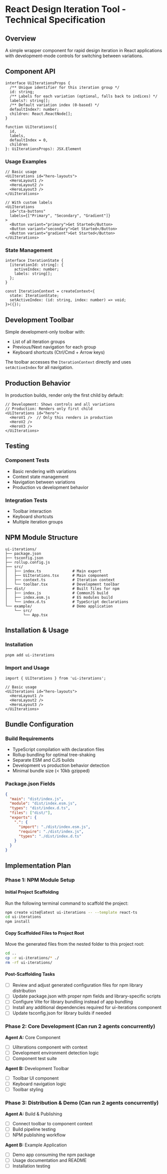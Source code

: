 # React Design Iteration Tool - Technical Specification

## Overview

A simple wrapper component for rapid design iteration in React applications with development-mode controls for switching between variations.

## Component API

```tsx
interface UiIterationsProps {
  /** Unique identifier for this iteration group */
  id: string;
  /** Labels for each variation (optional, falls back to indices) */
  labels?: string[];
  /** Default variation index (0-based) */
  defaultIndex?: number;
  children: React.ReactNode[];
}

function UiIterations({ 
  id, 
  labels, 
  defaultIndex = 0,
  children 
}: UiIterationsProps): JSX.Element
```

### Usage Examples

```tsx
// Basic usage
<UiIterations id="hero-layouts">
  <HeroLayout1 />
  <HeroLayout2 />
  <HeroLayout3 />
</UiIterations>

// With custom labels
<UiIterations 
  id="cta-buttons" 
  labels={["Primary", "Secondary", "Gradient"]}
>
  <Button variant="primary">Get Started</Button>
  <Button variant="secondary">Get Started</Button>
  <Button variant="gradient">Get Started</Button>
</UiIterations>
```

### State Management

```tsx
interface IterationState {
  [iterationId: string]: {
    activeIndex: number;
    labels: string[];
  };
}

const IterationContext = createContext<{
  state: IterationState;
  setActiveIndex: (id: string, index: number) => void;
}>({});
```

## Development Toolbar

Simple development-only toolbar with:
- List of all iteration groups
- Previous/Next navigation for each group
- Keyboard shortcuts (Ctrl/Cmd + Arrow keys)

The toolbar accesses the `IterationContext` directly and uses `setActiveIndex` for all navigation.

## Production Behavior

In production builds, render only the first child by default:

```tsx
// Development: Shows controls and all variations
// Production: Renders only first child
<UiIterations id="hero">
  <HeroV1 />  // Only this renders in production
  <HeroV2 />  
  <HeroV3 />  
</UiIterations>
```

## Testing

### Component Tests
- Basic rendering with variations
- Context state management
- Navigation between variations
- Production vs development behavior

### Integration Tests  
- Toolbar interaction
- Keyboard shortcuts
- Multiple iteration groups

## NPM Module Structure

```
ui-iterations/
├── package.json
├── tsconfig.json
├── rollup.config.js
├── src/
│   ├── index.ts              # Main export
│   ├── UiIterations.tsx      # Main component
│   ├── context.ts            # Iteration context
│   └── toolbar.tsx           # Development toolbar
├── dist/                     # Built files for npm
│   ├── index.js              # CommonJS build
│   ├── index.esm.js          # ES modules build
│   └── index.d.ts            # TypeScript declarations
└── example/                  # Demo application
    └── src/
        └── App.tsx
```

## Installation & Usage

### Installation
```bash
pnpm add ui-iterations
```

### Import and Usage
```tsx
import { UiIterations } from 'ui-iterations';

// Basic usage
<UiIterations id="hero-layouts">
  <HeroLayout1 />
  <HeroLayout2 />
  <HeroLayout3 />
</UiIterations>
```

## Bundle Configuration

### Build Requirements
- TypeScript compilation with declaration files
- Rollup bundling for optimal tree-shaking
- Separate ESM and CJS builds
- Development vs production behavior detection
- Minimal bundle size (< 10kb gzipped)

### Package.json Fields
```json
{
  "main": "dist/index.js",
  "module": "dist/index.esm.js",
  "types": "dist/index.d.ts",
  "files": ["dist/"],
  "exports": {
    ".": {
      "import": "./dist/index.esm.js",
      "require": "./dist/index.js",
      "types": "./dist/index.d.ts"
    }
  }
}
```

## Implementation Plan

### Phase 1: NPM Module Setup

#### Initial Project Scaffolding
Run the following terminal command to scaffold the project:
```bash
npm create vite@latest ui-iterations -- --template react-ts
cd ui-iterations
npm install
```

#### Copy Scaffolded Files to Project Root
Move the generated files from the nested folder to this project root:
```bash
cd ..
cp -r ui-iterations/* ./
rm -rf ui-iterations/
```

#### Post-Scaffolding Tasks
- [ ] Review and adjust generated configuration files for npm library distribution
- [ ] Update package.json with proper npm fields and library-specific scripts
- [ ] Configure Vite for library bundling instead of app bundling
- [ ] Install any additional dependencies required for ui-iterations component
- [ ] Update tsconfig.json for library builds if needed

### Phase 2: Core Development (Can run 2 agents concurrently)
**Agent A:** Core Component  
- [ ] UiIterations component with context
- [ ] Development environment detection logic
- [ ] Component test suite

**Agent B:** Development Toolbar
- [ ] Toolbar UI component
- [ ] Keyboard navigation logic
- [ ] Toolbar styling

### Phase 3: Distribution & Demo (Can run 2 agents concurrently) 
**Agent A:** Build & Publishing
- [ ] Connect toolbar to component context
- [ ] Build pipeline testing
- [ ] NPM publishing workflow

**Agent B:** Example Application
- [ ] Demo app consuming the npm package
- [ ] Usage documentation and README
- [ ] Installation testing